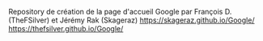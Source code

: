 Repository de création de la page d'accueil Google par François D. (TheFSilver)
et Jérémy Rak (Skageraz)
https://skageraz.github.io/Google/
https://thefsilver.github.io/Google/

